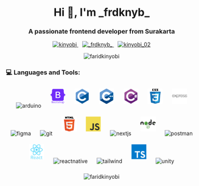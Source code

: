 <h1 align="center">Hi 👋, I'm _frdknyb_</h1>
<h3 align="center">A passionate frontend developer from Surakarta</h3>

<p align="center">
  <a href="https://linkedin.com/in/kinyobi" target="_blank">
    <img src="https://raw.githubusercontent.com/rahuldkjain/github-profile-readme-generator/master/src/images/icons/Social/linked-in-alt.svg" alt="kinyobi" height="30" width="40" />
  </a>
  <a href="https://instagram.com/_frdknyb_" target="_blank" style="margin: 0 10px;">
    <img src="https://raw.githubusercontent.com/rahuldkjain/github-profile-readme-generator/master/src/images/icons/Social/instagram.svg" alt="_frdknyb_" height="30" width="40" />
  </a>
  <a href="https://www.youtube.com/c/kinyobi_02" target="_blank">
    <img src="https://raw.githubusercontent.com/rahuldkjain/github-profile-readme-generator/master/src/images/icons/Social/youtube.svg" alt="kinyobi_02" height="30" width="40" />
  </a>
</p>

<p align="center" style="margin-top:10px;" >
  <img src="https://github-readme-stats.vercel.app/api/top-langs?username=faridkinyobi&show_icons=true&locale=en&layout=compact" alt="faridkinyobi" />
</p>
 
<h3 align="left"> 💻 Languages and Tools:</h3>
<p align="center"  >
  <img src="https://cdn.worldvectorlogo.com/logos/arduino-1.svg" alt="arduino" width="40" height="40" style="margin: 10px;" />
  <img src="https://raw.githubusercontent.com/devicons/devicon/master/icons/bootstrap/bootstrap-plain-wordmark.svg" alt="bootstrap" width="40" height="40" style="margin: 10px;" />
  <img src="https://raw.githubusercontent.com/devicons/devicon/master/icons/c/c-original.svg" alt="c" width="40" height="40" style="margin: 10px;" />
  <img src="https://raw.githubusercontent.com/devicons/devicon/master/icons/cplusplus/cplusplus-original.svg" alt="cplusplus" width="40" height="40" style="margin: 10px;" />
  <img src="https://raw.githubusercontent.com/devicons/devicon/master/icons/csharp/csharp-original.svg" alt="csharp" width="40" height="40" style="margin: 10px;" />
  <img src="https://raw.githubusercontent.com/devicons/devicon/master/icons/css3/css3-original-wordmark.svg" alt="css3" width="40" height="40" style="margin: 10px;" />
  <img src="https://raw.githubusercontent.com/devicons/devicon/master/icons/express/express-original-wordmark.svg" alt="express" width="40" height="40" style="margin: 10px;" />
  <img src="https://www.vectorlogo.zone/logos/figma/figma-icon.svg" alt="figma" width="40" height="40" style="margin: 10px;" />
  <img src="https://www.vectorlogo.zone/logos/git-scm/git-scm-icon.svg" alt="git" width="40" height="40" style="margin: 10px;" />
  <img src="https://raw.githubusercontent.com/devicons/devicon/master/icons/html5/html5-original-wordmark.svg" alt="html5" width="40" height="40" style="margin: 10px;" />
  <img src="https://raw.githubusercontent.com/devicons/devicon/master/icons/javascript/javascript-original.svg" alt="javascript" width="40" height="40" style="margin: 10px;" />
  <img src="https://cdn.worldvectorlogo.com/logos/nextjs-2.svg" alt="nextjs" width="40" height="40" style="margin: 10px;" />
  <img src="https://raw.githubusercontent.com/devicons/devicon/master/icons/nodejs/nodejs-original-wordmark.svg" alt="nodejs" width="40" height="40" style="margin: 10px;" />
  <img src="https://www.vectorlogo.zone/logos/getpostman/getpostman-icon.svg" alt="postman" width="40" height="40" style="margin: 10px;" />
  <img src="https://raw.githubusercontent.com/devicons/devicon/master/icons/react/react-original-wordmark.svg" alt="react" width="40" height="40" style="margin: 10px;" />
  <img src="https://reactnative.dev/img/header_logo.svg" alt="reactnative" width="40" height="40" style="margin: 10px;" />
  <img src="https://www.vectorlogo.zone/logos/tailwindcss/tailwindcss-icon.svg" alt="tailwind" width="40" height="40" style="margin: 10px;" />
  <img src="https://raw.githubusercontent.com/devicons/devicon/master/icons/typescript/typescript-original.svg" alt="typescript" width="40" height="40" style="margin: 10px;" />
  <img src="https://www.vectorlogo.zone/logos/unity3d/unity3d-icon.svg" alt="unity" width="40" height="40" style="margin: 10px;" />
</p>
<p align="center" style=" margin-top:10px ">
<!--   <img src="https://github-readme-stats.vercel.app/api?username=faridkinyobi&show_icons=true&locale=en" alt="faridkinyobi" /> -->
  <img src="https://github-readme-streak-stats.herokuapp.com/?user=faridkinyobi&" alt="faridkinyobi" />
</p>



